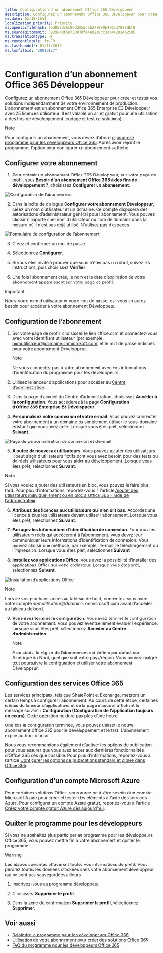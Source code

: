 ```yaml
---
title: Configuration d’un abonnement Office 365 Développeur
description: Configurez un abonnement Office 365 Développeur pour créer et tester des solutions indépendamment de votre environnement de production.
ms.date: 03/20/2018
localization_priority: Priority
ms.openlocfilehash: 76d8523d6c86d2d5dc6b277999b4025d7027dbf0
ms.sourcegitcommit: 5929843b58730078fa4a92a8cc3ab44291462585
ms.translationtype: HT
ms.contentlocale: fr-FR
ms.lasthandoff: 01/15/2019
ms.locfileid: "28015127"
---
```

# <a name="set-up-an-office-365-developer-subscription"></a>Configuration d’un abonnement Office 365 Développeur 

Configurez un abonnement Office 365 Développeur pour créer et tester vos solutions indépendamment de votre environnement de production. L’abonnement est un abonnement Office 365 Enterprise E3 Développeur avec 25 licences utilisateur. Il est valable un an et gratuit pour une utilisation à des fins de développement (codage et test de solutions).

> [!NOTE] 
> Pour configurer un abonnement, vous devez d’abord [rejoindre le programme pour les développeurs Office 365](office-365-developer-program.md). Après avoir rejoint le programme, l’option pour configurer un abonnement s’affiche.

## <a name="set-up-your-subscription"></a>Configurer votre abonnement

1. Pour obtenir un abonnement Office 365 Développeur, sur votre page de profil, sous **Besoin d’un abonnement Office 365 à des fins de développement ?**, choisissez **Configurer un abonnement**.

  ![Configuration de l’abonnement](images/4-set-up-subscription.png)

2. Dans la boîte de dialogue **Configurer votre abonnement Développeur**, créez un nom d’utilisateur et un domaine. Ce compte disposera des autorisations d’administrateur général pour l’abonnement. Vous pouvez choisir n’importe quel nom d’utilisateur ou nom de domaine dans la mesure où il n’est pas déjà utilisé. N’utilisez pas d’espaces.

  ![Formulaire de configuration de l’abonnement](images/5-set-up-form.png)

3. Créez et confirmez un mot de passe.

4. Sélectionnez **Configurer**.

5. Si vous êtes invité à prouver que vous n’êtes pas un robot, suivez les instructions, puis choisissez **Vérifier**.

6. Une fois l’abonnement créé, le nom et la date d’expiration de votre abonnement apparaissent sur votre page de profil.

  > [!IMPORTANT]
  > Notez votre nom d’utilisateur et votre mot de passe, car vous en aurez besoin pour accéder à votre abonnement Développeur.

## <a name="configure-the-subscription"></a>Configuration de l’abonnement

1. Sur votre page de profil, choisissez le lien [office.com](https://www.office.com/) et connectez-vous avec votre identifiant utilisateur (par exemple, nomutilisateur@domaine.onmicrosoft.com) et le mot de passe indiqués pour votre abonnement Développeur.

   > [!NOTE] 
   > Ne vous connectez pas à votre abonnement avec vos informations d’identification du programme pour les développeurs.

2. Utilisez le lanceur d’applications pour accéder au [Centre d’administration](https://portal.office.com/adminportal/home#/homepage).

3. Dans la page d’accueil du Centre d’administration, choisissez **Accéder à la configuration**. Vous accéderez à la page **Configuration d’Office 365 Enterprise E3 Développeur**.

4. **Personnalisez votre connexion et votre e-mail**. Vous pouvez connecter votre abonnement à un domaine ou simplement utiliser le sous-domaine existant que vous avez créé. Lorsque vous êtes prêt, sélectionnez **Suivant**.

  ![Page de personnalisation de connexion et d’e-mail](images/8a-set-up-personalize.png)

5. **Ajoutez de nouveaux utilisateurs**. Vous pouvez ajouter des utilisateurs. Il peut s’agir d’utilisateurs fictifs dont vous avez besoin pour des tests ou de réels utilisateurs pour vous aider au développement. Lorsque vous êtes prêt, sélectionnez **Suivant**.
    
  > [!NOTE]
  > Si vous voulez ajouter des utilisateurs en bloc, vous pouvez le faire plus tard. Pour plus d’informations, reportez-vous à l’article [Ajouter des utilisateurs individuellement ou en bloc à Office 365 - Aide de l’administrateur](https://support.office.com/fr-FR/article/add-users-individually-or-in-bulk-to-office-365-admin-help-1970f7d6-03b5-442f-b385-5880b9c256ec).

6. **Attribuez des licences aux utilisateurs qui n’en ont pas**. Accordez une licence à tous les utilisateurs devant utiliser l’abonnement. Lorsque vous êtes prêt, sélectionnez **Suivant**.

7. **Partagez les informations d’identification de connexion**. Pour tous les utilisateurs réels qui accéderont à l’abonnement, vous devez leur communiquer leurs informations d’identification de connexion. Vous pouvez choisir une méthode, par exemple, l’e-mail, le téléchargement ou l’impression. Lorsque vous êtes prêt, sélectionnez **Suivant**.

8. **Installez vos applications Office**. Vous avez la possibilité d’installer des applications Office sur votre ordinateur. Lorsque vous êtes prêt, sélectionnez **Suivant**.

  ![Installation d’applications Office](images/11-install-office-apps.png)

   > [!NOTE] 
   > Lors de vos prochains accès au tableau de bord, connectez-vous avec votre compte *nomutilisateur@domaine*. onmicrosoft.com avant d’accéder au tableau de bord.

9. **Vous avez terminé la configuration**. Vous avez terminé la configuration de votre abonnement. Vous pouvez éventuellement évaluer l’expérience. Lorsque vous êtes prêt, sélectionnez **Accéder au Centre d’administration**.
    
   > [!NOTE] 
   > À ce stade, la région de l’abonnement est définie par défaut sur Amérique du Nord, quel que soit votre pays/région. Vous pouvez malgré tout poursuivre la configuration et utiliser votre abonnement Développeur.

## <a name="provision-office-365-services"></a>Configuration des services Office 365

Les services principaux, tels que SharePoint et Exchange, mettront un certain temps à configurer l’abonnement. Au cours de cette étape, certaines icônes du lanceur d’applications et de la page d’accueil affichent le message suivant : **Configuration (Configuration de l’application toujours en cours)**. Cette opération ne dure pas plus d’une heure.

Une fois la configuration terminée, vous pouvez utiliser le nouvel abonnement Office 365 pour le développement et le test. L’abonnement expire au bout d’un an.

Nous vous recommandons également d’activer les options de publication pour vous assurer que vous avez accès aux dernières fonctionnalités d’Office 365 dès que possible. Pour plus d’informations, reportez-vous à l’article [Configurer les options de publications standard et ciblée dans Office 365](https://support.office.com/en-us/article/set-up-the-standard-or-targeted-release-options-in-office-365-3b3adfa4-1777-4ff0-b606-fb8732101f47?ui=en-US&rs=en-US&ad=US).

## <a name="set-up-a-microsoft-azure-account"></a>Configuration d’un compte Microsoft Azure

Pour certaines solutions Office, vous aurez peut-être besoin d’un compte Microsoft Azure pour créer et tester des éléments à l’aide des services Azure. Pour configurer un compte Azure gratuit, reportez-vous à l’article [Créez votre compte gratuit Azure dès aujourd’hui](https://azure.microsoft.com/fr-FR/free/).

## <a name="leave-the-developer-program"></a>Quitter le programme pour les développeurs

Si vous ne souhaitez plus participer au programme pour les développeurs Office 365, vous pouvez mettre fin à votre abonnement et quitter le programme.

  > [!WARNING]
  > Les étapes suivantes effaceront toutes vos informations de profil. Vous perdrez toutes les données stockées dans votre abonnement développeur qui ne sont pas sauvegardées ailleurs.

1. Inscrivez-vous au programme développeur.

2. Choisissez **Supprimer le profil**.

3. Dans la zone de confirmation **Supprimer le profil**, sélectionnez **Supprimer**.

## <a name="see-also"></a>Voir aussi

- [Rejoindre le programme pour les développeurs Office 365](office-365-developer-program.md)
- [Utilisation de votre abonnement pour créer des solutions Office 365](build-office-365-solutions.md)
- [FAQ du programme pour les développeurs Office 365](office-365-developer-program-faq.md)
